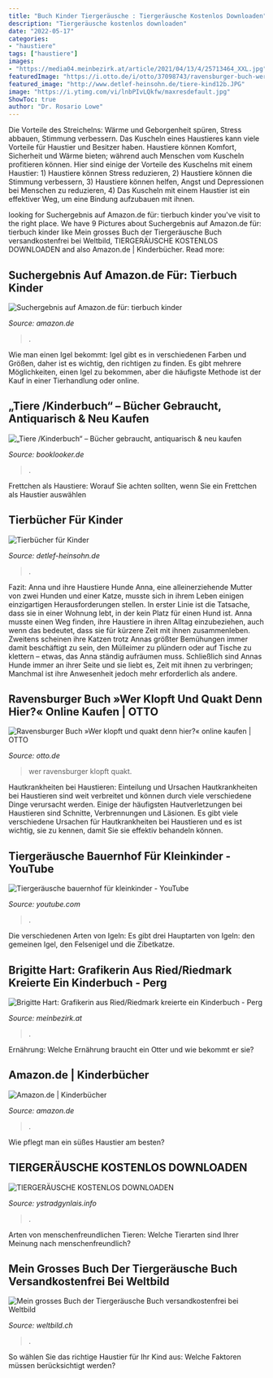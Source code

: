 ```yaml
---
title: "Buch Kinder Tiergeräusche : Tiergeräusche Kostenlos Downloaden"
description: "Tiergeräusche kostenlos downloaden"
date: "2022-05-17"
categories:
- "haustiere"
tags: ["haustiere"]
images:
- "https://media04.meinbezirk.at/article/2021/04/13/4/25713464_XXL.jpg"
featuredImage: "https://i.otto.de/i/otto/37098743/ravensburger-buch-wer-klopft-und-quakt-denn-hier.jpg?$formatz$"
featured_image: "http://www.detlef-heinsohn.de/tiere-kind12b.JPG"
image: "https://i.ytimg.com/vi/lnbPIvLQkfw/maxresdefault.jpg"
ShowToc: true
author: "Dr. Rosario Lowe"
---
```



Die Vorteile des Streichelns: Wärme und Geborgenheit spüren, Stress abbauen, Stimmung verbessern.
Das Kuscheln eines Haustieres kann viele Vorteile für Haustier und Besitzer haben. Haustiere können Komfort, Sicherheit und Wärme bieten; während auch Menschen vom Kuscheln profitieren können. Hier sind einige der Vorteile des Kuschelns mit einem Haustier: 1) Haustiere können Stress reduzieren, 2) Haustiere können die Stimmung verbessern, 3) Haustiere können helfen, Angst und Depressionen bei Menschen zu reduzieren, 4) Das Kuscheln mit einem Haustier ist ein effektiver Weg, um eine Bindung aufzubauen mit ihnen.

	

		
looking for Suchergebnis auf Amazon.de für: tierbuch kinder you've visit to the right place. We have 9 Pictures about Suchergebnis auf Amazon.de für: tierbuch kinder like Mein grosses Buch der Tiergeräusche Buch versandkostenfrei bei Weltbild, TIERGERÄUSCHE KOSTENLOS DOWNLOADEN and also Amazon.de | Kinderbücher. Read more:
		
    
## Suchergebnis Auf Amazon.de Für: Tierbuch Kinder

<img loading=lazy src="https://m.media-amazon.com/images/I/71Ew1sdO95L._AC_UY545_QL65_ML3_.jpg" onerror="this.onerror=null;this.src='https://tse4.mm.bing.net/th?id=OIP.rEdP8CceMl9nlRXUgyGcfAAAAA&amp;pid=15.1';" alt="Suchergebnis auf Amazon.de für: tierbuch kinder">

_Source: amazon.de_

>. 

	

Wie man einen Igel bekommt: Igel gibt es in verschiedenen Farben und Größen, daher ist es wichtig, den richtigen zu finden. Es gibt mehrere Möglichkeiten, einen Igel zu bekommen, aber die häufigste Methode ist der Kauf in einer Tierhandlung oder online.

    
## „Tiere /Kinderbuch“ – Bücher Gebraucht, Antiquarisch &amp; Neu Kaufen

<img loading=lazy src="https://images.booklooker.de/x/9780752596211/Tiere.jpg" onerror="this.onerror=null;this.src='https://tse1.mm.bing.net/th?id=OIP.5lDsDRxaoTxmJcOUTaSjOwHaKa&amp;pid=15.1';" alt="„Tiere /Kinderbuch“ – Bücher gebraucht, antiquarisch &amp; neu kaufen">

_Source: booklooker.de_

>. 

	

Frettchen als Haustiere: Worauf Sie achten sollten, wenn Sie ein Frettchen als Haustier auswählen

    
## Tierbücher Für Kinder

<img loading=lazy src="http://www.detlef-heinsohn.de/tiere-kind12b.JPG" onerror="this.onerror=null;this.src='https://tse1.mm.bing.net/th?id=OIP.C4SykIMIBwOcXnp9TKKL4wHaFx&amp;pid=15.1';" alt="Tierbücher für Kinder">

_Source: detlef-heinsohn.de_

>. 

	

Fazit: Anna und ihre Haustiere Hunde
Anna, eine alleinerziehende Mutter von zwei Hunden und einer Katze, musste sich in ihrem Leben einigen einzigartigen Herausforderungen stellen. In erster Linie ist die Tatsache, dass sie in einer Wohnung lebt, in der kein Platz für einen Hund ist. Anna musste einen Weg finden, ihre Haustiere in ihren Alltag einzubeziehen, auch wenn das bedeutet, dass sie für kürzere Zeit mit ihnen zusammenleben. Zweitens scheinen ihre Katzen trotz Annas größter Bemühungen immer damit beschäftigt zu sein, den Mülleimer zu plündern oder auf Tische zu klettern – etwas, das Anna ständig aufräumen muss. Schließlich sind Annas Hunde immer an ihrer Seite und sie liebt es, Zeit mit ihnen zu verbringen; Manchmal ist ihre Anwesenheit jedoch mehr erforderlich als andere.

    
## Ravensburger Buch »Wer Klopft Und Quakt Denn Hier?« Online Kaufen | OTTO

<img loading=lazy src="https://i.otto.de/i/otto/37098743/ravensburger-buch-wer-klopft-und-quakt-denn-hier.jpg?$formatz$" onerror="this.onerror=null;this.src='https://tse2.mm.bing.net/th?id=OIP.CK1jx3VMjo6ge88Z7h7MWQHaHY&amp;pid=15.1';" alt="Ravensburger Buch »Wer klopft und quakt denn hier?« online kaufen | OTTO">

_Source: otto.de_

>wer ravensburger klopft quakt. 

	

Hautkrankheiten bei Haustieren: Einteilung und Ursachen
Hautkrankheiten bei Haustieren sind weit verbreitet und können durch viele verschiedene Dinge verursacht werden. Einige der häufigsten Hautverletzungen bei Haustieren sind Schnitte, Verbrennungen und Läsionen. Es gibt viele verschiedene Ursachen für Hautkrankheiten bei Haustieren und es ist wichtig, sie zu kennen, damit Sie sie effektiv behandeln können.

    
## Tiergeräusche Bauernhof Für Kleinkinder - YouTube

<img loading=lazy src="https://i.ytimg.com/vi/lnbPIvLQkfw/maxresdefault.jpg" onerror="this.onerror=null;this.src='https://tse2.mm.bing.net/th?id=OIP.kSqszr46y8XMqIGYFaUDfAHaEK&amp;pid=15.1';" alt="Tiergeräusche bauernhof für kleinkinder - YouTube">

_Source: youtube.com_

>. 

	

Die verschiedenen Arten von Igeln: Es gibt drei Hauptarten von Igeln: den gemeinen Igel, den Felsenigel und die Zibetkatze.

    
## Brigitte Hart: Grafikerin Aus Ried/Riedmark Kreierte Ein Kinderbuch - Perg

<img loading=lazy src="https://media04.meinbezirk.at/article/2021/04/13/4/25713464_XXL.jpg" onerror="this.onerror=null;this.src='https://tse1.mm.bing.net/th?id=OIP.ddElO2vzqz5IPctj7uKYWQHaEv&amp;pid=15.1';" alt="Brigitte Hart: Grafikerin aus Ried/Riedmark kreierte ein Kinderbuch - Perg">

_Source: meinbezirk.at_

>. 

	

Ernährung: Welche Ernährung braucht ein Otter und wie bekommt er sie?

    
## Amazon.de | Kinderbücher

<img loading=lazy src="https://images-na.ssl-images-amazon.com/images/I/51atA57E--L._AC._SR120,120.jpg" onerror="this.onerror=null;this.src='https://tse4.mm.bing.net/th?id=OIP.uriI1lR8zitouwU2898kOQAAAA&amp;pid=15.1';" alt="Amazon.de | Kinderbücher">

_Source: amazon.de_

>. 

	

Wie pflegt man ein süßes Haustier am besten?

    
## TIERGERÄUSCHE KOSTENLOS DOWNLOADEN

<img loading=lazy src="https://i.ytimg.com/vi/UyXLKH_xB8M/maxresdefault.jpg" onerror="this.onerror=null;this.src='https://tse4.mm.bing.net/th?id=OIP.XgRCyVVEhL1RdgX_gpNhxAHaEK&amp;pid=15.1';" alt="TIERGERÄUSCHE KOSTENLOS DOWNLOADEN">

_Source: ystradgynlais.info_

>. 

	

Arten von menschenfreundlichen Tieren: Welche Tierarten sind Ihrer Meinung nach menschenfreundlich?

    
## Mein Grosses Buch Der Tiergeräusche Buch Versandkostenfrei Bei Weltbild

<img loading=lazy src="https://i.weltbild.de/p/mein-grosses-buch-der-tiergeraeusche-307011495.jpg?v=1&amp;wp=_max" onerror="this.onerror=null;this.src='https://tse1.mm.bing.net/th?id=OIP.6z4XQwsn86IHAHT69Z-TOQHaJQ&amp;pid=15.1';" alt="Mein grosses Buch der Tiergeräusche Buch versandkostenfrei bei Weltbild">

_Source: weltbild.ch_

>. 

	

So wählen Sie das richtige Haustier für Ihr Kind aus: Welche Faktoren müssen berücksichtigt werden?

